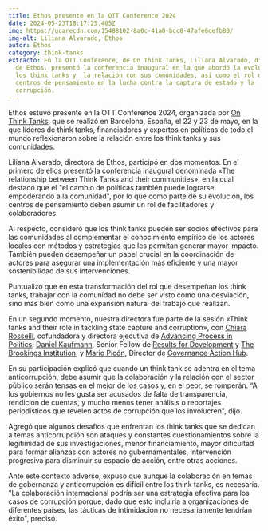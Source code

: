 ```yaml
---
title: Ethos presente en la OTT Conference 2024
date: 2024-05-23T18:17:25.405Z
img: https://ucarecdn.com/15488102-8a0c-41a0-bcc8-47afe6defb80/
img-alt: Liliana Alvarado, Ethos
autor: Ethos
category: think-tanks
extracto: En la OTT Conference, de On Think Tanks, Liliana Alvarado, directora
  de Ethos, presentó la conferencia inaugural en la que abordó la evolución de
  los think tanks y  la relación con sus comunidades, así como el rol de estos
  centros de pensamiento en la lucha contra la captura de estado y la
  corrupción.
---
```

Ethos estuvo presente en la OTT Conference 2024, organizada por [On Think Tanks](https://onthinktanks.org/), que se realizó en Barcelona, España, el 22 y 23 de mayo, en la que líderes de think tanks, financiadores y expertos en políticas de todo el mundo reflexionaron sobre la relación entre los think tanks y sus comunidades.

Liliana Alvarado, directora de Ethos, participó en dos momentos. En el primero de ellos presentó la conferencia inaugural denominada «The relationship between Think Tanks and their communities», en la cual destacó que el "el cambio de políticas también puede lograrse empoderando a la comunidad", por lo que como parte de su evolución, los centros de pensamiento deben asumir un rol de facilitadores y colaboradores.

Al respecto, consideró que los think tanks pueden ser socios efectivos para las comunidades al complementar el conocimiento empírico de los actores locales con métodos y estrategias que les permitan generar mayor impacto. También pueden desempeñar un papel crucial en la coordinación de actores para asegurar una implementación más eficiente y una mayor sostenibilidad de sus intervenciones.

Puntualizó que en esta transformación del rol que desempeñan los think tanks, trabajar con la comunidad no debe ser visto como una desviación, sino más bien como una expansión natural del trabajo que realizan.

En un segundo momento, nuestra directora fue parte de la sesión «Think tanks and their role in tackling state capture and corruption», con [Chiara Rosselli](https://www.linkedin.com/in/chiararosselli/), cofundadora y directora ejecutiva de [Advancing Process in Politics](https://www.linkedin.com/company/apropos-advancing-process-in-politics/); [Daniel Kaufmann](https://www.linkedin.com/in/daniel-kaufmann-826a2138/), Senior Fellow de [Results for Development](https://www.linkedin.com/company/results-for-development-institute/) y [The Brookings Institution](https://www.linkedin.com/company/the-brookings-institution/); y [Mario Picón](https://www.linkedin.com/in/mario-g-pic%C3%B3n-phd-b1a372/), Director de [Governance Action Hub](https://www.linkedin.com/company/governance-action-hub/).

En su participación explicó que cuando un think tank se adentra en el tema anticorrupción, debe asumir que la colaboración y la relación con el sector público serán tensas en el mejor de los casos y, en el peor, se romperán. “A los gobiernos no les gusta ser acusados de falta de transparencia, rendición de cuentas, y mucho menos tener análisis o reportajes periodísticos que revelen actos de corrupción que los involucren", dijo.



Agregó que algunos desafíos que enfrentan los think tanks que se dedican a temas anticorrupción son ataques y constantes cuestionamientos sobre la legitimidad de sus investigaciones, menor financiamiento, mayor dificultad para formar alianzas con actores no gubernamentales, intervención progresiva para disminuir su espacio de acción, entre otras acciones.

Ante este contexto adverso, expuso que aunque la colaboración en temas de gobernanza y anticorrupción es difícil entre los think tanks, es necesaria. "La colaboración internacional podría ser una estrategia efectiva para los casos de corrupción porque, dado que esto incluiría a organizaciones de diferentes países, las tácticas de intimidación no necesariamente tendrían éxito", precisó.